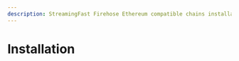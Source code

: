 ```yaml
---
description: StreamingFast Firehose Ethereum compatible chains installation
---
```


# Installation

